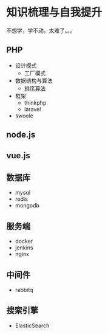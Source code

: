 # 知识梳理与自我提升

不想学，学不动，太难了。。。

## PHP

+ 设计模式
   + 工厂模式
+ 数据结构与算法
    + [排序算法](https://github.com/coldzeraqq/my-plan/blob/master/php/%E6%95%B0%E6%8D%AE%E7%BB%93%E6%9E%84%E4%B8%8E%E7%AE%97%E6%B3%95/%E6%8E%92%E5%BA%8F%E7%AE%97%E6%B3%95/%E6%8E%92%E5%BA%8F.md)
+ 框架
    + thinkphp
    + laravel
+ swoole


## node.js


## vue.js


## 数据库

+ mysql
+ redis
+ mongodb

## 服务端

+ docker 
+ jenkins
+ nginx

## 中间件

+ rabbitq

## 搜索引擎

+ ElasticSearch


